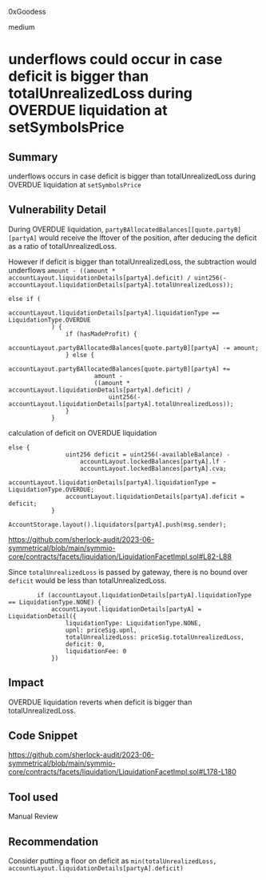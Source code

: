 0xGoodess

medium

# underflows could occur in case deficit is bigger than totalUnrealizedLoss during OVERDUE liquidation at setSymbolsPrice

## Summary
underflows occurs in case deficit is bigger than totalUnrealizedLoss during OVERDUE liquidation at `setSymbolsPrice`
## Vulnerability Detail
During OVERDUE liquidation, `partyBAllocatedBalances[[quote.partyB][partyA]` would receive the lftover of the position, after deducing the deficit as a ratio of totalUnrealizedLoss. 

However if deficit is bigger than totalUnrealizedLoss, the subtraction would underflows
`amount -
                        ((amount * accountLayout.liquidationDetails[partyA].deficit) /
                            uint256(-accountLayout.liquidationDetails[partyA].totalUnrealizedLoss));`

```solidity
else if (
                accountLayout.liquidationDetails[partyA].liquidationType == LiquidationType.OVERDUE
            ) {
                if (hasMadeProfit) {
                    accountLayout.partyBAllocatedBalances[quote.partyB][partyA] -= amount;
                } else {
                    accountLayout.partyBAllocatedBalances[quote.partyB][partyA] +=
                        amount -
                        ((amount * accountLayout.liquidationDetails[partyA].deficit) /
                            uint256(-accountLayout.liquidationDetails[partyA].totalUnrealizedLoss));
                }
            }
```

calculation of deficit on OVERDUE liquidation
```solidity
else {
                uint256 deficit = uint256(-availableBalance) -
                    accountLayout.lockedBalances[partyA].lf -
                    accountLayout.lockedBalances[partyA].cva;
                accountLayout.liquidationDetails[partyA].liquidationType = LiquidationType.OVERDUE;
                accountLayout.liquidationDetails[partyA].deficit = deficit;
            }
            AccountStorage.layout().liquidators[partyA].push(msg.sender);
```
https://github.com/sherlock-audit/2023-06-symmetrical/blob/main/symmio-core/contracts/facets/liquidation/LiquidationFacetImpl.sol#L82-L88

Since `totalUnrealizedLoss` is passed by gateway, there is no bound over `deficit` would be less than totalUnrealizedLoss.

```solidity
        if (accountLayout.liquidationDetails[partyA].liquidationType == LiquidationType.NONE) {
            accountLayout.liquidationDetails[partyA] = LiquidationDetail({
                liquidationType: LiquidationType.NONE,
                upnl: priceSig.upnl,
                totalUnrealizedLoss: priceSig.totalUnrealizedLoss,
                deficit: 0,
                liquidationFee: 0
            })
```
## Impact
OVERDUE liquidation reverts when deficit is bigger than totalUnrealizedLoss.

## Code Snippet
https://github.com/sherlock-audit/2023-06-symmetrical/blob/main/symmio-core/contracts/facets/liquidation/LiquidationFacetImpl.sol#L178-L180

## Tool used

Manual Review

## Recommendation
Consider putting a floor on deficit as `min(totalUnrealizedLoss, accountLayout.liquidationDetails[partyA].deficit)`